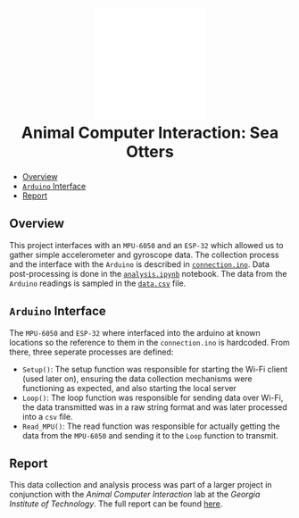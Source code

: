 <h1 align="center" style="border-bottom: none">
    <a href="https://prometheus.io" target="_blank"><img alt="Prometheus" src="./.assets/heading_image.svg"></a><br>Animal Computer Interaction: Sea Otters
</h1>

- [Overview](https://github.com/adithya-r-01/otter-interaction-data-processing?tab=readme-ov-file#overview)
- [`Arduino` Interface](https://github.com/adithya-r-01/otter-interaction-data-processing?tab=readme-ov-file#arduino-interface)
- [Report](https://github.com/adithya-r-01/otter-interaction-data-processing?tab=readme-ov-file#report)

## Overview

This project interfaces with an `MPU-6050` and an `ESP-32` which allowed us to gather simple accelerometer and gyroscope data. The collection process and the interface with the `Arduino` is described in [`connection.ino`](src/connection.ino). Data post-processing is done in the [`analysis.ipynb`](analysis.ipynb) notebook. The data from the `Arduino` readings is sampled in the [`data.csv`](src/data.csv) file.

## `Arduino` Interface

The `MPU-6050` and `ESP-32` where interfaced into the arduino at known locations so the reference to them in the `connection.ino` is hardcoded. From there, three seperate processes are defined:

- `Setup()`: The setup function was responsible for starting the Wi-Fi client (used later on), ensuring the data collection mechanisms were functioning as expected, and also starting the local server
- `Loop()`: The loop function was responsible for sending data over Wi-Fi, the data transmitted was in a raw string format and was later processed into a `csv` file.
- `Read_MPU()`: The read function was responsible for actually getting the data from the `MPU-6050` and sending it to the `Loop` function to transmit.

## Report

This data collection and analysis process was part of a larger project in conjunction with the _Animal Computer Interaction_ lab at the _Georgia Institute of Technology_. The full report can be found [here](https://drive.google.com/file/d/1vhUtgIPKyBQ3KttIlGnzjX_AYDwL7k8i/view?usp=sharing).

